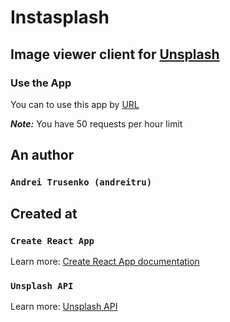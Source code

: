 # Instasplash

## Image viewer client for [Unsplash](https://unsplash.com/)

### Use the App

You can to use this app by [URL](http://instasplash.tmweb.ru/)

**_Note:_** You have 50 requests per hour limit

## An author

### `Andrei Trusenko (andreitru)`

## Created at

### `Create React App`

Learn more: [Create React App documentation](https://facebook.github.io/create-react-app/docs/getting-started)

### `Unsplash API`

Learn more: [Unsplash API](https://unsplash.com/developers)
